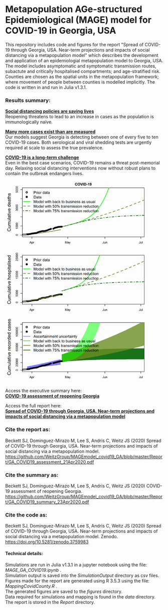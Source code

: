 # **M**etapopulation **AG**e-structured **E**pidemiological (MAGE) model for COVID-19 in Georgia, USA

This repository includes code and figures for the report "Spread of COVID-19 through Georgia, USA. Near-term projections and impacts of social distancing via a metapopulation model" which describes the development and application of an epidemiologial metapopulation model to Georgia, USA. The model includes asymptomatic and symptomatic transmission routes, subactute and critically hospitalised compartments; and age-stratified risk. Counties are chosen as the spatial units in the metapopulation framework; where movement of people between counties is modelled implicitly. The code is written in and run in Julia v1.3.1.

### Results summary:<br>
<ins>**Social distancing policies are saving lives**</ins><br>
Reopening threatens to lead to an increase in cases as the population is immunologically naïve.<br>
  
<ins>**Many more cases exist than are measured**</ins><br>
Our models suggest Georgia is detecting between one of every five to ten COVID-19 cases. Both
serological and viral shedding tests are urgently required at scale to assess the true prevalence.<br>
  
<ins>**COVID-19 is a long-term challenge**</ins><br>
Even in the best case scenarios, COVID-19 remains a threat post-memorial day. Relaxing social
distancing interventions now without robust plans to contain the outbreak endangers lives.<br>

<p align="center">
<img src="https://raw.githubusercontent.com/WeitzGroup/MAGEmodel_covid19_GA/master/figures/Summary.png" width="500">
</p>

Access the executive summary here: <br>
**[COVID-19 assessment of reopening Georgia](https://github.com/WeitzGroup/MAGEmodel_covid19_GA/blob/master/Report/GA_COVID19_summary_23Apr2020.pdf)**

Access the full report here: <br>
**[Spread of COVID-19 through Georgia, USA. Near-term projections and impacts of social distancing via a metapopulation model](https://github.com/WeitzGroup/MAGEmodel_covid19_GA/blob/master/Report/GA_COVID19_assessment_21Apr2020.pdf)**

### Cite the report as:

Beckett SJ, Dominguez-Mirazo M, Lee S, Andris C, Weitz JS (2020) Spread of COVID-19 through Georgia, USA. Near-term projections and impacts of social distancing via a metapopulation model. https://github.com/WeitzGroup/MAGEmodel_covid19_GA/blob/master/Report/GA_COVID19_assessment_21Apr2020.pdf

### Cite the summary as:

Beckett SJ, Dominguez-Mirazo M, Lee S, Andris C, Weitz JS (2020) COVID-19 assessment of reopening Georgia. https://github.com/WeitzGroup/MAGEmodel_covid19_GA/blob/master/Report/GA_COVID19_summary_23Apr2020.pdf

### Cite the code as:

Beckett SJ, Dominguez-Mirazo M, Lee S, Andris C, Weitz JS (2020) Spread of COVID-19 through Georgia, USA. Near-term projections and impacts of social distancing via a metapopulation model. Zenodo. https://doi.org/10.5281/zenodo.3759983

#### Technical details:

Simulations are run in Julia v1.3.1 in a jupyter notebook using the file: *MAGE_GA_COVID19.ipynb* .  <br>
Simulation output is saved into the *SimulationOutput* directory as csv files. <br>
Figures made for the report are generated using R 3.5.3 using the file: *MappingCovidCounty.R* . <br>
The generated figures are saved to the *figures* directory. <br>
Data required for simulations and mapping is found in the *data* directory. <br>
The report is stored in the *Report* directory.
